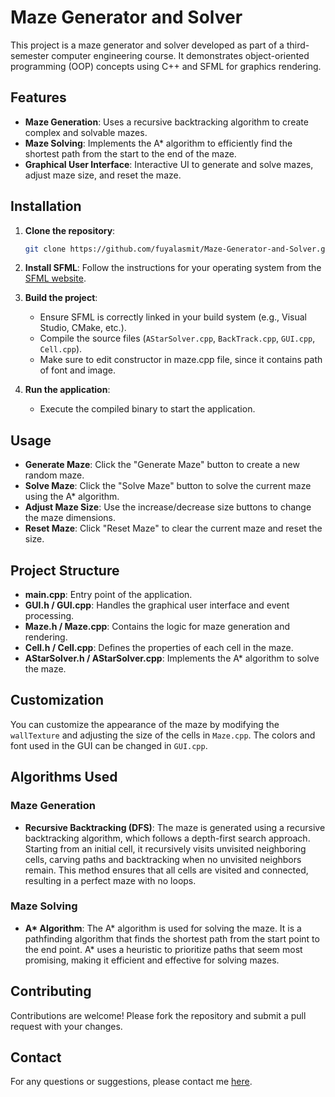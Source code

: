 # Maze Generator and Solver

This project is a maze generator and solver developed as part of a third-semester computer engineering course. It demonstrates object-oriented programming (OOP) concepts using C++ and SFML for graphics rendering.

## Features

- **Maze Generation**: Uses a recursive backtracking algorithm to create complex and solvable mazes.
- **Maze Solving**: Implements the A* algorithm to efficiently find the shortest path from the start to the end of the maze.
- **Graphical User Interface**: Interactive UI to generate and solve mazes, adjust maze size, and reset the maze.

## Installation

1. **Clone the repository**:
    ```bash
    git clone https://github.com/fuyalasmit/Maze-Generator-and-Solver.git
    ```

2. **Install SFML**:
    Follow the instructions for your operating system from the [SFML website](https://www.sfml-dev.org/download.php).

3. **Build the project**:
    - Ensure SFML is correctly linked in your build system (e.g., Visual Studio, CMake, etc.).
    - Compile the source files (`AStarSolver.cpp`, `BackTrack.cpp`, `GUI.cpp`, `Cell.cpp`).
    - Make sure to edit constructor in maze.cpp file, since it contains path of font and image.

4. **Run the application**:
    - Execute the compiled binary to start the application.

## Usage

- **Generate Maze**: Click the "Generate Maze" button to create a new random maze.
- **Solve Maze**: Click the "Solve Maze" button to solve the current maze using the A* algorithm.
- **Adjust Maze Size**: Use the increase/decrease size buttons to change the maze dimensions.
- **Reset Maze**: Click "Reset Maze" to clear the current maze and reset the size.

## Project Structure

- **main.cpp**: Entry point of the application.
- **GUI.h / GUI.cpp**: Handles the graphical user interface and event processing.
- **Maze.h / Maze.cpp**: Contains the logic for maze generation and rendering.
- **Cell.h / Cell.cpp**: Defines the properties of each cell in the maze.
- **AStarSolver.h / AStarSolver.cpp**: Implements the A* algorithm to solve the maze.

## Customization

You can customize the appearance of the maze by modifying the `wallTexture` and adjusting the size of the cells in `Maze.cpp`. The colors and font used in the GUI can be changed in `GUI.cpp`.

## Algorithms Used

### Maze Generation

- **Recursive Backtracking (DFS)**: The maze is generated using a recursive backtracking algorithm, which follows a depth-first search approach. Starting from an initial cell, it recursively visits unvisited neighboring cells, carving paths and backtracking when no unvisited neighbors remain. This method ensures that all cells are visited and connected, resulting in a perfect maze with no loops.

### Maze Solving

- **A\* Algorithm**: The A* algorithm is used for solving the maze. It is a pathfinding algorithm that finds the shortest path from the start point to the end point. A* uses a heuristic to prioritize paths that seem most promising, making it efficient and effective for solving mazes.

## Contributing

Contributions are welcome! Please fork the repository and submit a pull request with your changes.

## Contact

For any questions or suggestions, please contact me [here](mailto:asmitphuyal4040@gmail.com).
